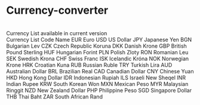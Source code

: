 # Currency-converter
<br>
Currency List available in current version<br>
Currency List
Code	Name
EUR	Euro
USD	US Dollar
JPY	Japanese Yen
BGN	Bulgarian Lev
CZK	Czech Republic Koruna
DKK	Danish Krone
GBP	British Pound Sterling
HUF	Hungarian Forint
PLN	Polish Zloty
RON	Romanian Leu
SEK	Swedish Krona
CHF	Swiss Franc
ISK	Icelandic Króna
NOK	Norwegian Krone
HRK	Croatian Kuna
RUB	Russian Ruble
TRY	Turkish Lira
AUD	Australian Dollar
BRL	Brazilian Real
CAD	Canadian Dollar
CNY	Chinese Yuan
HKD	Hong Kong Dollar
IDR	Indonesian Rupiah
ILS	Israeli New Sheqel
INR	Indian Rupee
KRW	South Korean Won
MXN	Mexican Peso
MYR	Malaysian Ringgit
NZD	New Zealand Dollar
PHP	Philippine Peso
SGD	Singapore Dollar
THB	Thai Baht
ZAR	South African Rand

